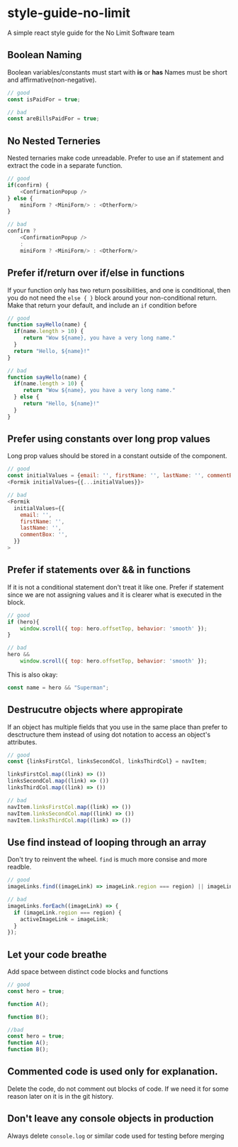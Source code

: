 # style-guide-no-limit
A simple react style guide for the No Limit Software team

## Boolean Naming
Boolean variables/constants must start with **is** or **has**
Names must be short and affirmative(non-negative).

```javascript
// good
const isPaidFor = true;

// bad
const areBillsPaidFor = true;
```

## No Nested Terneries
Nested ternaries make code unreadable.
Prefer to use an if statement and extract the code in a separate function.

```javascript
// good
if(confirm) {
    <ConfirmationPopup />
} else {
    miniForm ? <MiniForm/> : <OtherForm/>
}

// bad
confirm ?
    <ConfirmationPopup />
    :
    miniForm ? <MiniForm/> : <OtherForm/>
```

## Prefer if/return over if/else in functions
If your function only has two return possibilities, and one is conditional, then you do not need the `else { }` block around your non-conditional return. Make that return your default, and include an `if` condition before
```javascript
// good
function sayHello(name) {
  if(name.length > 10) {
     return "Wow ${name}, you have a very long name."
  } 
  return "Hello, ${name}!"
}

// bad
function sayHello(name) {
  if(name.length > 10) {
     return "Wow ${name}, you have a very long name."
  } else {
     return "Hello, ${name}!"
  }
}
```

## Prefer using constants over long prop values
Long prop values should be stored in a constant outside of the component.
```javascript
// good
const initialValues = {email: '', firstName: '', lastName: '', commentBox: ''}
<Formik initialValues={{...initialValues}}>

// bad
<Formik
  initialValues={{
    email: '',
    firstName: '',
    lastName: '',
    commentBox: '',
  }}
>
```

## Prefer if statements over && in functions 
If it is not a conditional statement don't treat it like one. Prefer if statement since we are not assigning values and it is clearer what is executed in the block.
```javascript
// good
if (hero){
    window.scroll({ top: hero.offsetTop, behavior: 'smooth' });
}

// bad
hero &&
    window.scroll({ top: hero.offsetTop, behavior: 'smooth' });
```

This is also okay:
```javascript
const name = hero && "Superman";
```

## Destrucutre objects where appropirate
If an object has multiple fields that you use in the same place than prefer to desctructure them instead of using dot notation to access an object's attributes.
```javascript
// good
const {linksFirstCol, linksSecondCol, linksThirdCol} = navItem;

linksFirstCol.map((link) => ())
linksSecondCol.map((link) => ())
linksThirdCol.map((link) => ())

// bad
navItem.linksFirstCol.map((link) => ())
navItem.linksSecondCol.map((link) => ())
navItem.linksThirdCol.map((link) => ())
```

## Use find instead of looping through an array
Don't try to reinvent the wheel. `find` is much more consise and more readble.
```javascript
// good
imageLinks.find((imageLink) => imageLink.region === region) || imageLinks[0]

// bad
imageLinks.forEach((imageLink) => {
  if (imageLink.region === region) {
    activeImageLink = imageLink;
  }
});
```

## Let your code breathe
Add space between distinct code blocks and functions
```javascript
// good
const hero = true;

function A();

function B();

//bad
const hero = true;
function A();
function B();
```

## Commented code is used only for explanation.
Delete the code, do not comment out blocks of code. If we need it for some reason later on it is in the git history.

## Don't leave any console objects in production
Always delete `console.log` or similar code used for testing before merging

